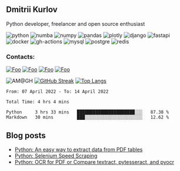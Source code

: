 ## Dmitrii Kurlov

Python developer, freelancer and open source enthusiast

![python](https://img.shields.io/badge/Python-FFD43B?style=for-the-badge&logo=python&logoColor=darkgreen) ![numba](https://img.shields.io/badge/Numba-00A3E0?style=for-the-badge&logo=Numba&logoColor=white) ![numpy](https://img.shields.io/badge/Numpy-777BB4?style=for-the-badge&logo=numpy&logoColor=white) ![pandas](https://img.shields.io/badge/Pandas-2C2D72?style=for-the-badge&logo=pandas&logoColor=white) ![plotly](https://img.shields.io/badge/Plotly-239120?style=for-the-badge&logo=plotly&logoColor=white) ![django](https://img.shields.io/badge/Django-092E20?style=for-the-badge&logo=django&logoColor=green) ![fastapi](https://img.shields.io/badge/fastapi-109989?style=for-the-badge&logo=FASTAPI&logoColor=white) ![docker](https://img.shields.io/badge/Docker-2CA5E0?style=for-the-badge&logo=docker&logoColor=white) ![gh-actions](	https://img.shields.io/badge/GitHub_Actions-2088FF?style=for-the-badge&logo=github-actions&logoColor=white) ![mysql](https://img.shields.io/badge/MySQL-005C84?style=for-the-badge&logo=mysql&logoColor=white) ![postgre](https://img.shields.io/badge/PostgreSQL-316192?style=for-the-badge&logo=postgresql&logoColor=white) ![redis](https://img.shields.io/badge/redis-%23DD0031.svg?&style=for-the-badge&logo=redis&logoColor=white)

### Contacts:

[![Foo](https://img.shields.io/badge/ProtonMail-8B89CC?style=for-the-badge&logo=protonmail&logoColor=white)](mailto:dmitriik@protonmail.com)
[![Foo](https://img.shields.io/badge/Telegram-2CA5E0?style=for-the-badge&logo=telegram&logoColor=white)](https://t.me/dmitrii_web)
[![Foo](https://img.shields.io/badge/LinkedIn-0077B5?style=for-the-badge&logo=linkedin&logoColor=white)](https://www.linkedin.com/in/dmitrii-k-145307222/)
[![Foo](https://img.shields.io/badge/Twitter-1DA1F2?style=for-the-badge&logo=twitter&logoColor=white)](https://twitter.com/aut0mati0n_guru)


![AM@GH](https://github-readme-stats.vercel.app/api/?username=dmitriiweb&show_icons=true&title_color=fff&icon_color=35a8df&text_color=9f9f9f&bg_color=151515)
[![GitHub Streak](https://github-readme-streak-stats.herokuapp.com/?user=dmitriiweb&theme=dark)](https://git.io/streak-stats)
[![Top Langs](https://github-readme-stats.vercel.app/api/top-langs/?username=dmitriiweb&layout=compact&theme=dark)](https://github.com/anuraghazra/github-readme-stats)
<!--START_SECTION:waka-->

```text
From: 07 April 2022 - To: 14 April 2022

Total Time: 4 hrs 4 mins

Python     3 hrs 33 mins   ██████████████████████░░░   87.38 %
Markdown   30 mins         ███░░░░░░░░░░░░░░░░░░░░░░   12.62 %
```

<!--END_SECTION:waka-->

## Blog posts
<!-- BLOG-POST-LIST:START -->
- [Python: An easy way to extract data from PDF tables](https://medium.com/@winston.smith.spb/python-an-easy-way-to-extract-data-from-pdf-tables-c8de22308341?source=rss-59e445e8d949------2)
- [Python: Selenium Speed Scraping](https://medium.com/@winston.smith.spb/python-selenium-speed-scraping-45bda525e42?source=rss-59e445e8d949------2)
- [Python: OCR for PDF or Compare textract, pytesseract, and pyocr](https://medium.com/@winston.smith.spb/python-ocr-for-pdf-or-compare-textract-pytesseract-and-pyocr-acb19122f38c?source=rss-59e445e8d949------2)
<!-- BLOG-POST-LIST:END -->
